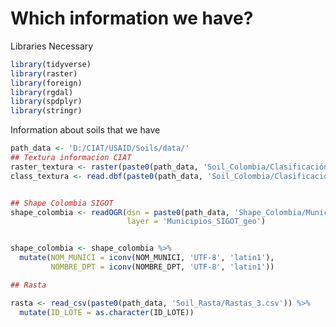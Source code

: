 
<!-- README.md is generated from README.Rmd. Please edit that file -->
Which information we have?
==========================

Libraries Necessary

``` r
library(tidyverse)
library(raster)
library(foreign)
library(rgdal)
library(spdplyr)
library(stringr)
```

Information about soils that we have

``` r
path_data <- 'D:/CIAT/USAID/Soils/data/'
## Textura informacion CIAT
raster_textura <- raster(paste0(path_data, 'Soil_Colombia/Clasificación textural/Clasificacion textural.tif'))  ## Clasificación de texturas
class_textura <- read.dbf(paste0(path_data, 'Soil_Colombia/Clasificación textural/Clasificacion textural.tif.vat.dbf'))


## Shape Colombia SIGOT
shape_colombia <- readOGR(dsn = paste0(path_data, 'Shape_Colombia/Municipios_SIGOT_geo.shp'),
                          layer = 'Municipios_SIGOT_geo')


shape_colombia <- shape_colombia %>%
  mutate(NOM_MUNICI = iconv(NOM_MUNICI, 'UTF-8', 'latin1'), 
         NOMBRE_DPT = iconv(NOMBRE_DPT, 'UTF-8', 'latin1'))

## Rasta

rasta <- read_csv(paste0(path_data, 'Soil_Rasta/Rastas_3.csv')) %>%
  mutate(ID_LOTE = as.character(ID_LOTE))
```

